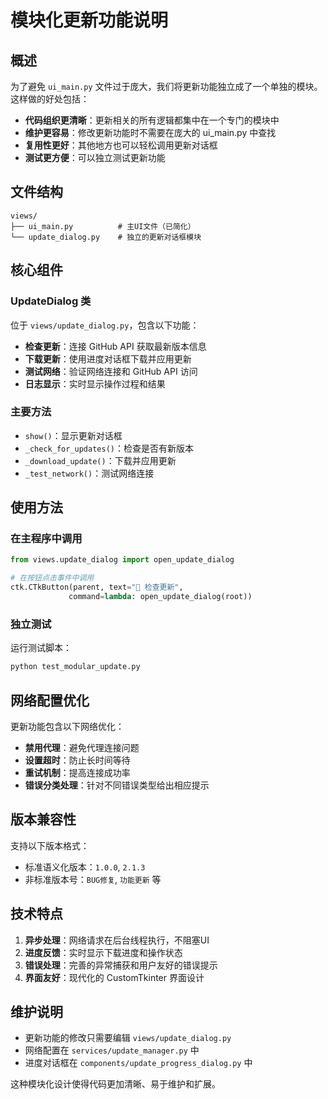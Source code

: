 # 模块化更新功能说明

## 概述

为了避免 `ui_main.py` 文件过于庞大，我们将更新功能独立成了一个单独的模块。这样做的好处包括：

- **代码组织更清晰**：更新相关的所有逻辑都集中在一个专门的模块中
- **维护更容易**：修改更新功能时不需要在庞大的 ui_main.py 中查找
- **复用性更好**：其他地方也可以轻松调用更新对话框
- **测试更方便**：可以独立测试更新功能

## 文件结构

```
views/
├── ui_main.py          # 主UI文件（已简化）
└── update_dialog.py    # 独立的更新对话框模块
```

## 核心组件

### UpdateDialog 类

位于 `views/update_dialog.py`，包含以下功能：

- **检查更新**：连接 GitHub API 获取最新版本信息
- **下载更新**：使用进度对话框下载并应用更新
- **测试网络**：验证网络连接和 GitHub API 访问
- **日志显示**：实时显示操作过程和结果

### 主要方法

- `show()`：显示更新对话框
- `_check_for_updates()`：检查是否有新版本
- `_download_update()`：下载并应用更新
- `_test_network()`：测试网络连接

## 使用方法

### 在主程序中调用

```python
from views.update_dialog import open_update_dialog

# 在按钮点击事件中调用
ctk.CTkButton(parent, text="🔄 检查更新", 
             command=lambda: open_update_dialog(root))
```

### 独立测试

运行测试脚本：
```bash
python test_modular_update.py
```

## 网络配置优化

更新功能包含以下网络优化：

- **禁用代理**：避免代理连接问题
- **设置超时**：防止长时间等待
- **重试机制**：提高连接成功率
- **错误分类处理**：针对不同错误类型给出相应提示

## 版本兼容性

支持以下版本格式：
- 标准语义化版本：`1.0.0`, `2.1.3`
- 非标准版本号：`BUG修复`, `功能更新` 等

## 技术特点

1. **异步处理**：网络请求在后台线程执行，不阻塞UI
2. **进度反馈**：实时显示下载进度和操作状态
3. **错误处理**：完善的异常捕获和用户友好的错误提示
4. **界面友好**：现代化的 CustomTkinter 界面设计

## 维护说明

- 更新功能的修改只需要编辑 `views/update_dialog.py`
- 网络配置在 `services/update_manager.py` 中
- 进度对话框在 `components/update_progress_dialog.py` 中

这种模块化设计使得代码更加清晰、易于维护和扩展。